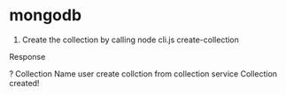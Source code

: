 # mongodb


1. Create the collection by calling 
node cli.js create-collection

Response

? Collection Name user
create collction from collection service
Collection created!
